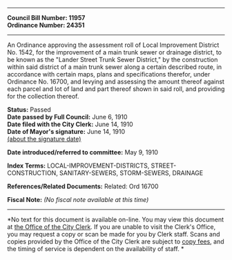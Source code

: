 * * * * *  
  
**Council Bill Number: [](#h0)[](#h2)11957**   
**Ordinance Number: 24351**  
  
* * * * *  
  
An Ordinance approving the assessment roll of Local Improvement District No. 1542, for the improvement of a main trunk sewer or drainage district, to be known as the "Lander Street Trunk Sewer District," by the construction within said district of a main trunk sewer along a certain described route, in accordance with certain maps, plans and specifications therefor, under Ordinance No. 16700, and levying and assessing the amount thereof against each parcel and lot of land and part thereof shown in said roll, and providing for the collection thereof.  
  
**Status:** Passed   
**Date passed by Full Council:** June 6, 1910   
**Date filed with the City Clerk:** June 14, 1910   
**Date of Mayor's signature:** June 14, 1910   
[(about the signature date)](/~public/approvaldate.htm)   
  
  
**Date introduced/referred to committee:** May 9, 1910   
  
**Index Terms:** LOCAL-IMPROVEMENT-DISTRICTS, STREET-CONSTRUCTION, SANITARY-SEWERS, STORM-SEWERS, DRAINAGE  
  
**References/Related Documents:** Related: Ord 16700  
  
**Fiscal Note:** *(No fiscal note available at this time)*  
  
* * * * *  
  
*No text for this document is available on-line. You may view this document at [the Office of the City Clerk](http://www.seattle.gov/leg/clerk/contactUs.htm). If you are unable to visit the Clerk's Office, you may request a copy or scan be made for you by Clerk staff. Scans and copies provided by the Office of the City Clerk are subject to [copy fees](http://clerk.seattle.gov/~public/clerkfees.htm), and the timing of service is dependent on the availability of staff. *  
  
  

